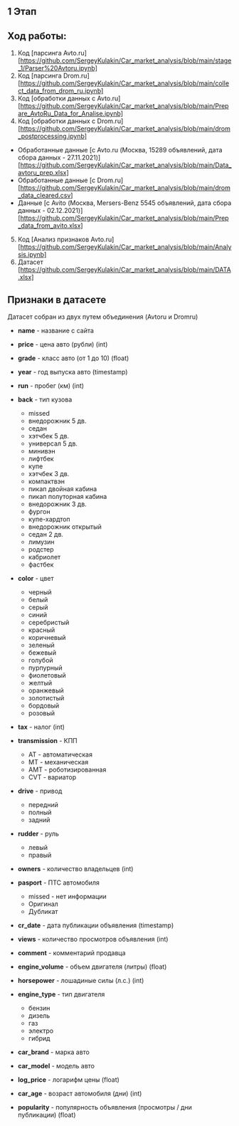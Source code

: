 ## 1 Этап

## **Ход работы:**
1. Код [парсинга Avto.ru][https://github.com/SergeyKulakin/Car_market_analysis/blob/main/stage_1/Parser%20Avtoru.ipynb]
2. Код [парсинга Drom.ru][https://github.com/SergeyKulakin/Car_market_analysis/blob/main/collect_data_from_drom_ru.ipynb]
3. Код [обработки данных с Avto.ru][https://github.com/SergeyKulakin/Car_market_analysis/blob/main/Prepare_AvtoRu_Data_for_Analise.ipynb]
4. Код [обработки данных с Drom.ru][https://github.com/SergeyKulakin/Car_market_analysis/blob/main/drom_postprocessing.ipynb]
- Обработанные данные [с Avto.ru (Москва, 15289 объявлений, дата сбора данных - 27.11.2021)][https://github.com/SergeyKulakin/Car_market_analysis/blob/main/Data_avtoru_prep.xlsx]
- Обработанные данные [c Drom.ru][https://github.com/SergeyKulakin/Car_market_analysis/blob/main/drom_data_cleared.csv]
- Данные [с Avito (Москва, Mersers-Benz 5545 объявлений, дата сбора данных - 02.12.2021)][https://github.com/SergeyKulakin/Car_market_analysis/blob/main/Prep_data_from_avito.xlsx]
5. Код [Анализ признаков Avto.ru][https://github.com/SergeyKulakin/Car_market_analysis/blob/main/Analysis.ipynb]
6. Датасет [https://github.com/SergeyKulakin/Car_market_analysis/blob/main/DATA.xlsx]

## **Признаки в датасете**
Датасет собран из двух путем объединения (Avtoru и Dromru)

- **name** - название с сайта
- **price** - цена авто (рубли) (int)
- **grade** - класс авто (от 1 до 10) (float)
- **year** - год выпуска авто (timestamp)
- **run** - пробег (км) (int)

- **back** - тип кузова
  - missed
  - внедорожник 5 дв. 
  - седан
  - хэтчбек 5 дв.
  - универсал 5 дв.
  - минивэн
  - лифтбек
  - купе
  - хэтчбек 3 дв.
  - компактвэн
  - пикап двойная кабина
  - пикап полуторная кабина
  - внедорожник 3 дв.
  - фургон 
  - купе-хардтоп
  - внедорожник открытый
  - седан 2 дв.
  - лимузин 
  - родстер 
  - кабриолет
  - фастбек

- **color** - цвет
  - черный
  - белый
  - серый
  - синий
  - серебристый
  - красный
  - коричневый
  - зеленый
  - бежевый
  - голубой
  - пурпурный
  - фиолетовый
  - желтый
  - оранжевый
  - золотистый
  - бордовый
  - розовый

- **tax** - налог (int)
- **transmission** - КПП
  - AT - автоматическая
  - MT - механическая
  - AMT - роботизированная
  - CVT - вариатор

- **drive** - привод
  - передний
  - полный
  - задний

- **rudder** - руль
  - левый
  - правый

- **owners** - количество владельцев (int)
- **pasport** - ПТС автомобиля
  - missed - нет информации
  - Оригинал
  - Дубликат

- **cr_date** - дата публикации объявления (timestamp)
- **views** - количество просмотров объявления (int)
- **comment** - комментарий продавца
- **engine_volume** - объем двигателя (литры) (float)
- **horsepower** - лошадиные силы (л.с.) (int)
- **engine_type** - тип двигателя
  - бензин
  - дизель
  - газ
  - электро
  - гибрид

- **car_brand** - марка авто
- **car_model** - модель авто
- **log_price** - логарифм цены (float)
- **car_age** - возраст автомобиля (дни) (int)
- **popularity** - популярность объявления (просмотры / дни публикации) (float)

